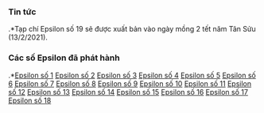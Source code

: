 ### Tin tức 
.*Tạp chí Epsilon số 19 sẽ được xuất bản vào ngày mồng 2 tết năm Tân Sửu (13/2/2021).

### Các số Epsilon đã phát hành 
.*[Epsilon số 1](/archives/epsilon_vol01_2015February.pdf)
[Epsilon số 2](/archives/epsilon_vol02_2015April.pdf)
[Epsilon số 3](/archives/epsilon_vol03_2015June.pdf)
[Epsilon số 4](/archives/epsilon_vol04_2015August_beta.pdf)
[Epsilon số 5](/archives/epsilon_vol05_2015October.pdf)
[Epsilon số 6](/archives/Epsilon_vol06_2015December.pdf)
[Epsilon số 7](/archives/epsilon_vol07_2016February.pdf)
[Epsilon số 8](/archives/epsilon_vol08_2016April.pdf)
[Epsilon số 9](/archives/epsilon_vol09_2016June.pdf)
[Epsilon số 10](/archives/epsilon_vol10_2016August.pdf)
[Epsilon số 11](/archives/epsilon_vol11_2016October.pdf)
[Epsilon số 12](/archives/epsilon_vol12_2016December.pdf)
[Epsilon số 13](/archives/epsilon_vol13_2017February.pdf)
[Epsilon số 14](/archives/epsilon_vol14_2018December.pdf)
[Epsilon số 15](/archives/epsilon_vol15_2019June.pdf)
[Epsilon số 16](/archives/epsilon_vol16_2019December.pdf)
[Epsilon số 17](/archives/epsilon_vol17_2020April.pdf)
[Epsilon số 18](/archives/epsilon_vol18_2020August.pdf)
